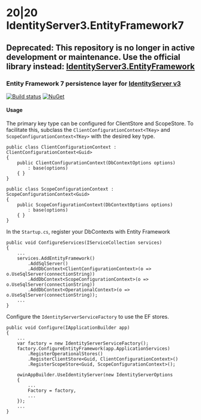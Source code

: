 # 20|20 IdentityServer3.EntityFramework7

## Deprecated: This repository is no longer in active development or maintenance.  Use the official library instead: [IdentityServer3.EntityFramework](https://github.com/IdentityServer/IdentityServer3.EntityFramework)

### Entity Framework 7 persistence layer for [IdentityServer v3](https://github.com/IdentityServer/IdentityServer3)

[![Build status](https://ci.appveyor.com/api/projects/status/a5fpfldw17icqq8l/branch/master?svg=true)](https://ci.appveyor.com/project/2020IP/twentytwenty-identityserver3-entityframework7/branch/master)
[![NuGet](https://img.shields.io/nuget/v/TwentyTwenty.IdentityServer3.EntityFramework7.svg)](https://www.nuget.org/packages/TwentyTwenty.IdentityServer3.EntityFramework7/)

#### Usage
The primary key type can be configured for ClientStore and ScopeStore.  To facilitate this, subclass the `ClientConfigurationContext<TKey>` and `ScopeConfigurationContext<TKey>` with the desired key type.
```
public class ClientConfigurationContext : ClientConfigurationContext<Guid>
{
	public ClientConfigurationContext(DbContextOptions options)
		: base(options)
	{ }
}

public class ScopeConfigurationContext : ScopeConfigurationContext<Guid>
{
	public ScopeConfigurationContext(DbContextOptions options)
		: base(options)
	{ }
}
```
In the `Startup.cs`, register your DbContexts with Entity Framework
```
public void ConfigureServices(IServiceCollection services)
{
	...
	services.AddEntityFramework()
		.AddSqlServer()
		.AddDbContext<ClientConfigurationContext>(o => o.UseSqlServer(connectionString))
		.AddDbContext<ScopeConfigurationContext>(o => o.UseSqlServer(connectionString))
		.AddDbContext<OperationalContext>(o => o.UseSqlServer(connectionString));
	...
}
```
Configure the `IdentityServerServiceFactory` to use the EF stores.
```
public void Configure(IApplicationBuilder app)
{
	...
	var factory = new IdentityServerServiceFactory();
	factory.ConfigureEntityFramework(app.ApplicationServices)
		.RegisterOperationalStores()
		.RegisterClientStore<Guid, ClientConfigurationContext>()
		.RegisterScopeStore<Guid, ScopeConfigurationContext>();

	owinAppBuilder.UseIdentityServer(new IdentityServerOptions
	{
		...
		Factory = factory,
		...
	});
	...
}
```
